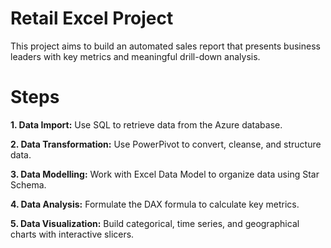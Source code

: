 # Retail Excel Project
This project aims to build an automated sales report that presents business leaders with key metrics and meaningful drill-down analysis. 
# Steps
**1. Data Import:** Use SQL to retrieve data from the Azure database.

**2. Data Transformation:** Use PowerPivot to convert, cleanse, and structure data. 

**3. Data Modelling:** Work with Excel Data Model to organize data using Star Schema.

**4. Data Analysis:** Formulate the DAX formula to calculate key metrics.

**5. Data Visualization:** Build categorical, time series, and geographical charts with interactive slicers.
